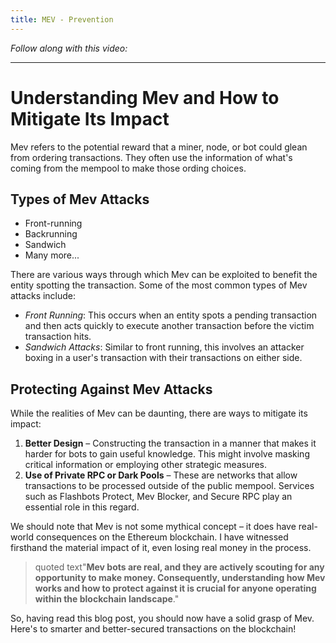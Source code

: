 ```yaml
---
title: MEV - Prevention
---
```


_Follow along with this video:_

<!-- TODO -->


---

# Understanding Mev and How to Mitigate Its Impact

Mev refers to the potential reward that a miner, node, or bot could glean from ordering transactions. They often use the information of what's coming from the mempool to make those ording choices. 

## Types of Mev Attacks
- Front-running
- Backrunning
- Sandwich 
- Many more...

There are various ways through which Mev can be exploited to benefit the entity spotting the transaction. Some of the most common types of Mev attacks include:

- *Front Running*: This occurs when an entity spots a pending transaction and then acts quickly to execute another transaction before the victim transaction hits. 
- *Sandwich Attacks*: Similar to front running, this involves an attacker boxing in a user's transaction with their transactions on either side. 

## Protecting Against Mev Attacks

While the realities of Mev can be daunting, there are ways to mitigate its impact:

1. **Better Design** – Constructing the transaction in a manner that makes it harder for bots to gain useful knowledge. This might involve masking critical information or employing other strategic measures.
2. **Use of Private RPC or Dark Pools** – These are networks that allow transactions to be processed outside of the public mempool. Services such as Flashbots Protect, Mev Blocker, and Secure RPC play an essential role in this regard.

We should note that Mev is not some mythical concept – it does have real-world consequences on the Ethereum blockchain. I have witnessed firsthand the material impact of it, even losing real money in the process.

> quoted text"**Mev bots are real, and they are actively scouting for any opportunity to make money. Consequently, understanding how Mev works and how to protect against it is crucial for anyone operating within the blockchain landscape**."

So, having read this blog post, you should now have a solid grasp of Mev. Here's to smarter and better-secured transactions on the blockchain!
